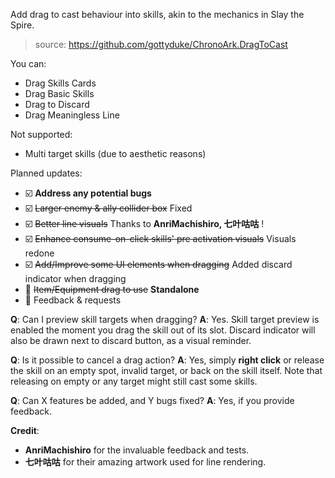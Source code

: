 Add drag to cast behaviour into skills, akin to the mechanics in Slay the Spire.

> source: https://github.com/gottyduke/ChronoArk.DragToCast


You can:
- Drag Skills Cards
- Drag Basic Skills
- Drag to Discard
- Drag Meaningless Line


Not supported:
- Multi target skills (due to aesthetic reasons)


Planned updates:
- ☑️ **Address any potential bugs**
- ☑️ ~~Larger enemy & ally collider box~~ Fixed
- ☑️ ~~Better line visuals~~ Thanks to **AnriMachishiro, 七叶咕咕** !
- ☑️ ~~Enhance consume-on-click skills' pre activation visuals~~ Visuals redone
- ☑️ ~~Add/Improve some UI elements when dragging~~ Added discard indicator when dragging
- 🔳 ~~Item/Equipment drag to use~~ **Standalone**
- 🔳 Feedback & requests


**Q**: Can I preview skill targets when dragging?
**A**: Yes. Skill target preview is enabled the moment you drag the skill out of its slot. Discard indicator will also be drawn next to discard button, as a visual reminder.

**Q**: Is it possible to cancel a drag action?
**A**: Yes, simply **right click** or release the skill on an empty spot, invalid target, or back on the skill itself. Note that releasing on empty or any target might still cast some skills.

**Q**: Can X features be added, and Y bugs fixed?
**A**: Yes, if you provide feedback.


**Credit**: 
- **AnriMachishiro** for the invaluable feedback and tests.
- **七叶咕咕** for their amazing artwork used for line rendering.
